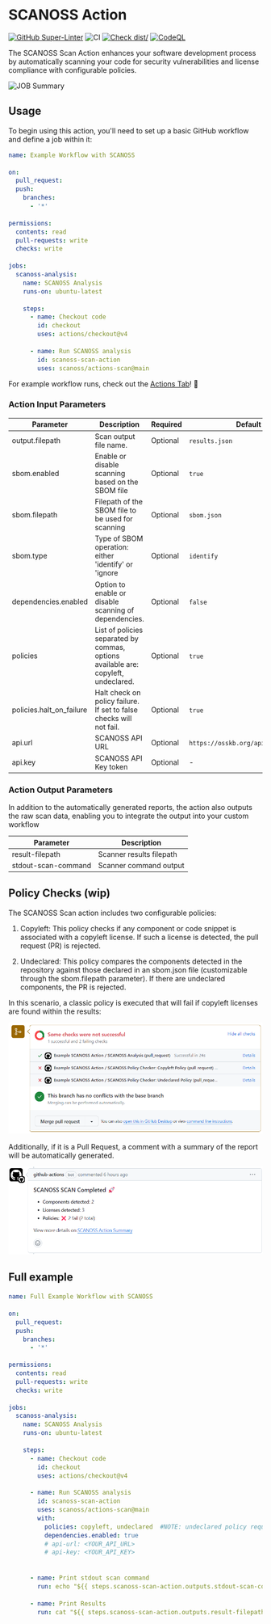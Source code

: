 # SCANOSS Action

[![GitHub Super-Linter](https://github.com/scanoss/actions-scan/actions/workflows/linter.yml/badge.svg)](https://github.com/super-linter/super-linter)
![CI](https://github.com/scanoss/actions-scan/actions/workflows/ci.yml/badge.svg)
[![Check dist/](https://github.com/scanoss/actions-scan/actions/workflows/check-dist.yml/badge.svg)](https://github.com/scanoss/actions-scan/actions/workflows/check-dist.yml)
[![CodeQL](https://github.com/scanoss/actions-scan/actions/workflows/codeql-analysis.yml/badge.svg)](https://github.com/scanoss/actions-scan/actions/workflows/codeql-analysis.yml)

The SCANOSS Scan Action enhances your software development process by automatically scanning your code for security
vulnerabilities and license compliance with configurable policies.

![JOB Summary](./.github/assets/img_job_summary.jpg)

## Usage

To begin using this action, you'll need to set up a basic GitHub workflow and define a job within it:

```yaml
name: Example Workflow with SCANOSS

on:
  pull_request:
  push:
    branches:
      - '*'

permissions:
  contents: read
  pull-requests: write
  checks: write

jobs:
  scanoss-analysis:
    name: SCANOSS Analysis
    runs-on: ubuntu-latest

    steps:
      - name: Checkout code
        id: checkout
        uses: actions/checkout@v4

      - name: Run SCANOSS analysis
        id: scanoss-scan-action
        uses: scanoss/actions-scan@main
```

For example workflow runs, check out the
[Actions Tab](https://github.com/scanoss/actions-scan/actions)! :rocket:

### Action Input Parameters

| **Parameter**            | **Description**                                                                    | **Required** | **Default**                         | 
|--------------------------|------------------------------------------------------------------------------------|--------------|-------------------------------------|
| output.filepath          | Scan output file name.                                                             | Optional     | `results.json`                      |
| sbom.enabled             | Enable or disable scanning based on the SBOM file                                  | Optional     | `true`                              |
| sbom.filepath            | Filepath of the SBOM file to be used for scanning                                  | Optional     | `sbom.json`                         |
| sbom.type                | Type of SBOM operation: either 'identify' or 'ignore                               | Optional     | `identify`                          |
| dependencies.enabled     | Option to enable or disable scanning of dependencies.                              | Optional     | `false`                             |
| policies                 | List of policies separated by commas, options available are: copyleft, undeclared. | Optional     | `true`                              |
| policies.halt_on_failure | Halt check on policy failure. If set to false checks will not fail.                | Optional     | `true`                              |
| api.url                  | SCANOSS API URL                                                                    | Optional     | `https://osskb.org/api/scan/direct` |
| api.key                  | SCANOSS API Key token                                                              | Optional     | -                                   |

### Action Output Parameters

In addition to the automatically generated reports, the action also outputs the raw scan data, enabling you to integrate
the output into your custom workflow

| **Parameter**       | **Description**          |
|---------------------|--------------------------|
| result-filepath     | Scanner results filepath |  
| stdout-scan-command | Scanner command output   |

## Policy Checks (wip)

The SCANOSS Scan action includes two configurable policies:

1. Copyleft: This policy checks if any component or code snippet is associated with a copyleft license. If such a
   license is detected, the pull request (PR) is rejected.

2. Undeclared: This policy compares the components detected in the repository against those declared in an sbom.json
   file (customizable through the sbom.filepath parameter). If there are undeclared components, the PR is rejected.

In this scenario, a classic policy is executed that will fail if copyleft licenses are found within the results:

![GH Checks](./.github/assets/img_checks.png)

Additionally, if it is a Pull Request, a comment with a summary of the report will be automatically generated.

![Comments on PR](./.github/assets/img_pr_comment.png)

## Full example

```yaml
name: Full Example Workflow with SCANOSS

on:
  pull_request:
  push:
    branches:
      - '*'

permissions:
  contents: read
  pull-requests: write
  checks: write

jobs:
  scanoss-analysis:
    name: SCANOSS Analysis
    runs-on: ubuntu-latest

    steps:
      - name: Checkout code
        id: checkout
        uses: actions/checkout@v4

      - name: Run SCANOSS analysis
        id: scanoss-scan-action
        uses: scanoss/actions-scan@main
        with:
          policies: copyleft, undeclared  #NOTE: undeclared policy requires a sbom.json in the project root
          dependencies.enabled: true
          # api-url: <YOUR_API_URL>
          # api-key: <YOUR_API_KEY>


      - name: Print stdout scan command
        run: echo "${{ steps.scanoss-scan-action.outputs.stdout-scan-command }}"

      - name: Print Results
        run: cat "${{ steps.scanoss-scan-action.outputs.result-filepath }}"
```